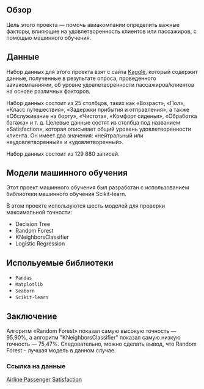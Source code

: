 ## Обзор
Цель этого проекта — помочь авиакомпании определить важные факторы, влияющие на удовлетворенность клиентов или пассажиров, с помощью машинного обучения.

## Данные
Набор данных для этого проекта взят с сайта [Kaggle](/www.kaggle.com/), который содержит данные, полученные в результате опроса, проведенного авиакомпаниями, об уровне удовлетворенности пассажиров/клиентов на основе различных факторов. 

Набор данных состоит из 25 столбцов, таких как «Возраст», «Пол», «Класс путешествия», «Задержки прибытия и отправления», а также «Обслуживание на борту», ​​«Чистота», «Комфорт сиденья», «Обработка багажа» и т. д. 
Целевые данные состят из столбца под названием «Satisfaction», которая описывает общий уровень удовлетворенности клиента. 
Он имеет два значения: «нейтральный или неудовлетворенный» и «удовлетворенный». 

Набор данных состоит из 129 880 записей.

## Модели машинного обучения

Этот проект машинного обучения был разработан с использованием библиотеки машинного обучения Scikit-learn. 

В этом проекте используются шесть моделей для проверки максимальной точности:
- Decision Tree
- Random Forest
- KNeighborsClassifier
- Logistic Regression

## Испольуемые библиотеки
- `Pandas`
- `Matplotlib`
- `Seaborn`
- `Scikit-learn`

## Заключение
Алгоритм «Random Forest» показал самую высокую точность — 95,90%, а алгоритм "KNeighborsClassifier" показал самую низкую точность — 75,47%. 
Следовательно, можно сделать вывод, что Random Forest – лучшая модель в данном случае.

### Ссылка на данные
[Airline Passenger Satisfaction](/www.kaggle.com/datasets/45d2663fdf4ab4ac845df8d1b8ec297b4085eeb7f895f57cf077e39466b668eb)

